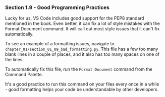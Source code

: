 ### Section 1.9 - Good Programming Practices

Lucky for us, VS Code includes good support for the PEP8 standard mentioned in the book. Even better, it can fix a lot of style mistakes with the Format Document command. It will call out most style issues that it can't fix automatically.

To see an example of a formatting issues, navigate to `chapter_01/section_01_09_bad_formatting.py`. This file has a few too many blank lines in a couple of places, and it also has too many spaces on one of the lines.

To automatically fix this file, run the `Format Document` command from the Command Palette.

It's a good practice to run this command on your files every once in a while - good formatting helps your code be understandable by other developers.